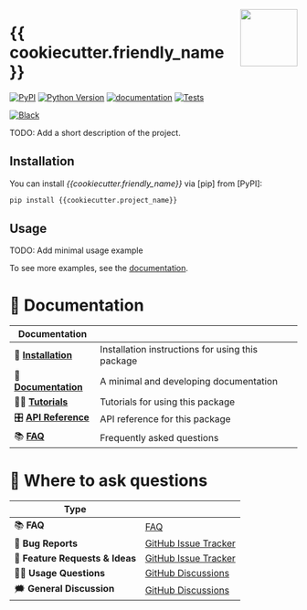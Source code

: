 <a href="https://github.com/{{cookiecutter.github_user}}/{{cookiecutter.project_name}}"><img src="https://github.com/{{cookiecutter.github_user}}/{{cookiecutter.project_name}}/blob/main/docs/_static/icon.png?raw=true" width="100" align="right"/></a>

# {{ cookiecutter.friendly_name }}

[![PyPI](https://img.shields.io/pypi/v/{{cookiecutter.project_name}}.svg)][pypi status]
[![Python Version](https://img.shields.io/pypi/pyversions/{{cookiecutter.project_name}})][pypi status]
[![documentation](https://github.com/{{cookiecutter.github_user}}/{{cookiecutter.project_name}}/workflows/documentation/badge.svg)][documentation]
[![Tests](https://github.com/{{cookiecutter.github_user}}/{{cookiecutter.project_name}}/workflows/tests/badge.svg)][tests]

[![Black](https://img.shields.io/badge/code%20style-black-000000.svg)][black]

[pypi status]: https://pypi.org/project/{{cookiecutter.project_name}}/
[documentation]: https://{{cookiecutter.github_user}}.github.io/{{cookiecutter.project_name}}/
[tests]: https://github.com/{{cookiecutter.github_user}}/{{cookiecutter.project_name}}/actions?workflow=Tests
[black]: https://github.com/psf/black

TODO: Add a short description of the project.

## Installation

You can install _{{cookiecutter.friendly_name}}_ via [pip] from [PyPI]:

```bash
pip install {{cookiecutter.project_name}}
```

## Usage

TODO: Add minimal usage example

To see more examples, see the [documentation].

# 📖 Documentation

| Documentation         |                                                  |
| --------------------- | ------------------------------------------------ |
| 🔧 **[Installation]**  | Installation instructions for using this package |
| 📖 **[Documentation]** | A minimal and developing documentation           |
| 👩‍💻 **[Tutorials]**     | Tutorials for using this package                 |
| 🎛️ **[API Reference]** | API reference for this package                   |
| 📚 **[FAQ]**           | Frequently asked questions                       |


# 💬 Where to ask questions

| Type                           |                        |
| ------------------------------ | ---------------------- |
| 📚 **FAQ**                      | [FAQ]                  |
| 🚨 **Bug Reports**              | [GitHub Issue Tracker] |
| 🎁 **Feature Requests & Ideas** | [GitHub Issue Tracker] |
| 👩‍💻 **Usage Questions**          | [GitHub Discussions]   |
| 🗯 **General Discussion**       | [GitHub Discussions]   |

[Documentation]: https://{{cookiecutter.github_user}}.github.io/{{cookiecutter.project_name}}/index.html
[Installation]: https://{{cookiecutter.github_user}}.github.io/{{cookiecutter.project_name}}/installation.html
[Tutorials]: https://{{cookiecutter.github_user}}.github.io/{{cookiecutter.project_name}}/tutorials.html
[API Reference]: https://{{cookiecutter.github_user}}.github.io/{{cookiecutter.project_name}}/references.html
[FAQ]: https://{{cookiecutter.github_user}}.github.io/{{cookiecutter.project_name}}/faq.html
[github issue tracker]: https://github.com/{{cookiecutter.github_user}}/{{cookiecutter.project_name}}/issues
[github discussions]: https://github.com/{{cookiecutter.github_user}}/{{cookiecutter.project_name}/discussions


